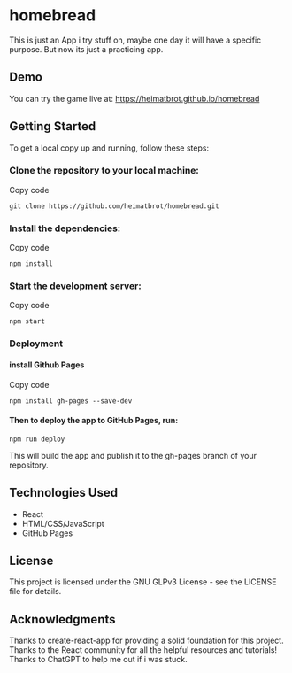 # homebread
This is just an App i try stuff on, maybe one day it will have a specific purpose. But now its just a practicing app.

## Demo
You can try the game live at: https://heimatbrot.github.io/homebread

## Getting Started
To get a local copy up and running, follow these steps:

### Clone the repository to your local machine:
Copy code
```
git clone https://github.com/heimatbrot/homebread.git
```
### Install the dependencies:
Copy code
```
npm install
```
### Start the development server:
Copy code
```
npm start
```
### Deployment
#### install Github Pages
Copy code
```
npm install gh-pages --save-dev
```
#### Then to deploy the app to GitHub Pages, run:
```
npm run deploy
```
This will build the app and publish it to the gh-pages branch of your repository.

## Technologies Used
- React
- HTML/CSS/JavaScript
- GitHub Pages

## License
This project is licensed under the GNU GLPv3 License - see the LICENSE file for details.

## Acknowledgments
Thanks to create-react-app for providing a solid foundation for this project.
Thanks to the React community for all the helpful resources and tutorials!
Thanks to ChatGPT to help me out if i was stuck.
